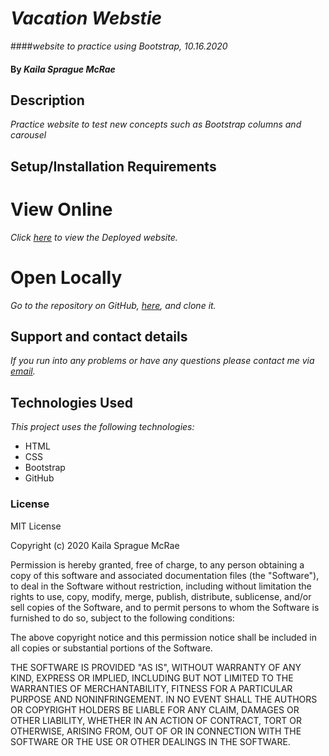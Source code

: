 # _Vacation Webstie_

####_website to practice using Bootstrap, 10.16.2020_

#### By _**Kaila Sprague McRae**_

## Description

_Practice website to test new concepts such as Bootstrap columns and carousel_

## Setup/Installation Requirements
# View Online

_Click [here](https://kaila-spraguemcrae.github.io/vacation) to view the Deployed website._

# Open Locally

_Go to the repository on GitHub, [here](https://github.com/kaila-spraguemcrae/vacation), and clone it._

## Support and contact details

_If you run into any problems or have any questions please contact me via [email](mailto:kaila.sprague@icloud.com)._

## Technologies Used

_This project uses the following technologies:_

- HTML
- CSS
- Bootstrap
- GitHub

### License

MIT License

Copyright (c) 2020 Kaila Sprague McRae

Permission is hereby granted, free of charge, to any person obtaining a copy
of this software and associated documentation files (the "Software"), to deal
in the Software without restriction, including without limitation the rights
to use, copy, modify, merge, publish, distribute, sublicense, and/or sell
copies of the Software, and to permit persons to whom the Software is
furnished to do so, subject to the following conditions:

The above copyright notice and this permission notice shall be included in all
copies or substantial portions of the Software.

THE SOFTWARE IS PROVIDED "AS IS", WITHOUT WARRANTY OF ANY KIND, EXPRESS OR
IMPLIED, INCLUDING BUT NOT LIMITED TO THE WARRANTIES OF MERCHANTABILITY,
FITNESS FOR A PARTICULAR PURPOSE AND NONINFRINGEMENT. IN NO EVENT SHALL THE
AUTHORS OR COPYRIGHT HOLDERS BE LIABLE FOR ANY CLAIM, DAMAGES OR OTHER
LIABILITY, WHETHER IN AN ACTION OF CONTRACT, TORT OR OTHERWISE, ARISING FROM,
OUT OF OR IN CONNECTION WITH THE SOFTWARE OR THE USE OR OTHER DEALINGS IN THE
SOFTWARE.